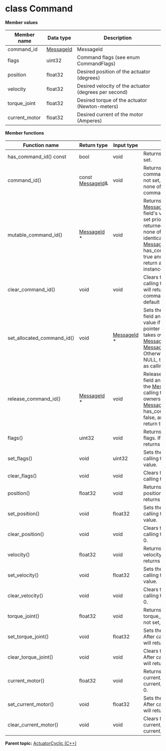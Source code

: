 # class Command

 **Member values** 

|Member name|Data type|Description|
|-----------|---------|-----------|
|command\_id| [MessageId](MessageId.md#)|MessageId|
|flags|uint32|Command flags \(see enum CommandFlags\)|
|position|float32|Desired position of the actuator \(degrees\)|
|velocity|float32|Desired velocity of the actuator \(degrees per second\)|
|torque\_joint|float32|Desired torque of the actuator \(Newton-meters\)|
|current\_motor|float32|Desired current of the motor \(Amperes\)|

 **Member functions** 

|Function name|Return type|Input type|Description|
|-------------|-----------|----------|-----------|
|has\_command\_id\(\) const|bool|void|Returns true if command\_id is set.|
|command\_id\(\)|const [MessageId](MessageId.md#)&|void|Returns the current value of command\_id. If command\_id is not set, returns a [MessageId](MessageId.md#) with none of its fields set \(possibly command\_id::default\_instance\(\)\).|
|mutable\_command\_id\(\)| [MessageId](MessageId.md#) \*|void|Returns a pointer to the mutable [MessageId](MessageId.md#) object that stores the field's value. If the field was not set prior to the call, then the returned [MessageId](MessageId.md#) will have none of its fields set \(i.e. it will be identical to a newly-allocated [MessageId](MessageId.md#)\). After calling this, has\_command\_id\(\) will return true and command\_id\(\) will return a reference to the same instance of [MessageId](MessageId.md#).|
|clear\_command\_id\(\)|void|void|Clears the value of the field. After calling this, has\_command\_id\(\) will return false and command\_id\(\) will return the default value.|
|set\_allocated\_command\_id\(\)|void| [MessageId](MessageId.md#) \*|Sets the [MessageId](MessageId.md#) object to the field and frees the previous field value if it exists. If the [MessageId](MessageId.md#) pointer is not NULL, the message takes ownership of the allocated [MessageId](MessageId.md#) object and has\_ [MessageId](MessageId.md#)\(\) will return true. Otherwise, if the command\_id is NULL, the behavior is the same as calling clear\_command\_id\(\).|
|release\_command\_id\(\)| [MessageId](MessageId.md#) \*|void|Releases the ownership of the field and returns the pointer of the [MessageId](MessageId.md#) object. After calling this, caller takes the ownership of the allocated [MessageId](MessageId.md#) object, has\_command\_id\(\) will return false, and command\_id\(\) will return the default value.|
|flags\(\)|uint32|void|Returns the current value of flags. If the flags is not set, returns 0.|
|set\_flags\(\)|void|uint32|Sets the value of flags. After calling this, flags\(\) will return value.|
|clear\_flags\(\)|void|void|Clears the value of flags. After calling this, flags\(\) will return 0.|
|position\(\)|float32|void|Returns the current value of position. If the position is not set, returns 0.|
|set\_position\(\)|void|float32|Sets the value of position. After calling this, position\(\) will return value.|
|clear\_position\(\)|void|void|Clears the value of position. After calling this, position\(\) will return 0.|
|velocity\(\)|float32|void|Returns the current value of velocity. If the velocity is not set, returns 0.|
|set\_velocity\(\)|void|float32|Sets the value of velocity. After calling this, velocity\(\) will return value.|
|clear\_velocity\(\)|void|void|Clears the value of velocity. After calling this, velocity\(\) will return 0.|
|torque\_joint\(\)|float32|void|Returns the current value of torque\_joint. If the torque\_joint is not set, returns 0.|
|set\_torque\_joint\(\)|void|float32|Sets the value of torque\_joint. After calling this, torque\_joint\(\) will return value.|
|clear\_torque\_joint\(\)|void|void|Clears the value of torque\_joint. After calling this, torque\_joint\(\) will return 0.|
|current\_motor\(\)|float32|void|Returns the current value of current\_motor. If the current\_motor is not set, returns 0.|
|set\_current\_motor\(\)|void|float32|Sets the value of current\_motor. After calling this, current\_motor\(\) will return value.|
|clear\_current\_motor\(\)|void|void|Clears the value of current\_motor. After calling this, current\_motor\(\) will return 0.|

**Parent topic:** [ActuatorCyclic \(C++\)](../../summary_pages/ActuatorCyclic.md)

